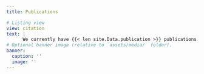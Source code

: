 ```yaml
---
title: Publications

# Listing view
view: citation
text: |
      We currently have {{< len site.Data.publication >}} publications.
# Optional banner image (relative to `assets/media/` folder).
banner:
  caption: ''
  image: ''
---
```


